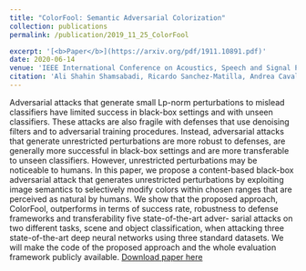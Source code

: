 ```yaml
---
title: "ColorFool: Semantic Adversarial Colorization"
collection: publications
permalink: /publication/2019_11_25_ColorFool

excerpt: '[<b>Paper</b>](https://arxiv.org/pdf/1911.10891.pdf)'
date: 2020-06-14
venue: 'IEEE International Conference on Acoustics, Speech and Signal Processing <b> (ICASSP)</b>'
citation: 'Ali Shahin Shamsabadi, Ricardo Sanchez-Matilla, Andrea Cavallaro. &quot;ColorFool: Semantic Adversarial Colorization.&quot; <i> IEEE Con- ference on Computer Vision and Pattern Recognition (CVPR), </i> May 14-19, 2020, Seattle, Washington, US.' 
---
```

Adversarial attacks that generate small Lp-norm perturbations to mislead classifiers have limited success in black-box settings and with unseen classifiers. These attacks are also fragile with defenses that use denoising filters and to adversarial training procedures. Instead, adversarial attacks that generate unrestricted perturbations are more robust to defenses, are generally more successful in black-box settings and are more transferable to unseen classifiers. However, unrestricted perturbations may be noticeable to humans. In this paper, we propose a content-based black-box adversarial attack that generates unrestricted perturbations by exploiting image semantics to selectively modify colors within chosen ranges that are perceived as natural by humans. We show that the proposed approach, ColorFool, outperforms in terms of success rate, robustness to defense frameworks and transferability five state-of-the-art adver- sarial attacks on two different tasks, scene and object classification, when attacking three state-of-the-art deep neural networks using three standard datasets. We will make the code of the proposed approach and the whole evaluation framework publicly available.
[Download paper here](https://arxiv.org/pdf/1911.10891.pdf)

